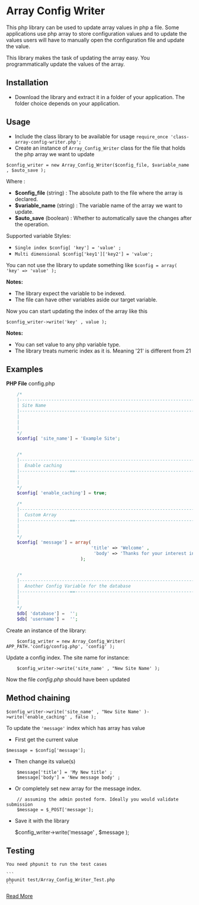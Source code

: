 # Array Config Writer 

This php library can be used to update array values in php a file.
Some applications use php array to store configuration values and to update the values
users will have to manually open the configuration file and update the value.

This library makes the task of updating the array easy. You programmatically update 
the values of the array.

## Installation 

* Download the library and extract it in a folder of your application. The folder choice depends on your application.


## Usage
* Include the class library to be available for usage `require_once 'class-array-config-writer.php';`
* Create an instance of  `Array_Config_Writer` class for the file that holds the php array we want to update
```
$config_writer = new Array_Config_Writer($config_file, $variable_name , $auto_save );
```

Where :

* **$config_file** (string) : The absolute path to the file where the array is declared. 
* **$variable_name** (string) : The variable name of the array we want to update. 
* **$auto_save** (boolean) : Whether to automatically save the changes after the operation.

Supported variable Styles:
* `Single index $config[ 'key'] = 'value' ;`
* `Multi dimensional $config['key1']['key2'] = 'value';`

You can not use the library to update something like `$config = array( 'key' => 'value' );`

**Notes:** 
* The library expect the variable to be indexed. 
* The file can have other variables aside our target variable.


Now you can start updating the index of the array like this 

```$config_writer->write('key' , value );```

**Notes:** 
* You can set value to any php variable type. 
* The library treats numeric index as it is. Meaning '21' is different from 21

## Examples

**PHP File** config.php

```php
    /*
    |--------------------------------------------------------------------------
    | Site Name
    |--------------------------------------------------------------------------
    |
    | 
    |
    */
    $config[ 'site_name'] = 'Example Site';


    /*
    |--------------------------------------------------------------------------
    |  Enable caching
    |-------------------==-------------------------------------------------------
    |
    |
    */
    $config[ 'enable_caching'] = true;

    /*
    |--------------------------------------------------------------------------
    |  Custom Array
    |-------------------==-------------------------------------------------------
    |
    |
    */
    $config[ 'message'] = array(
                                'title' => 'Welcome' ,
                                 'body' => 'Thanks for your interest in the library'
                            );


    /*
    |--------------------------------------------------------------------------
    |  Another Config Variable for the database 
    |-------------------==-------------------------------------------------------
    |
    |
    */
    $db[ 'database'] =  '';
    $db[ 'username'] =  '';
```

Create an instance of the library:

```
    $config_writer = new Array_Config_Writer( APP_PATH.'config/config.php', 'config' );
```

 Update a config index. The site name for instance:
 
```
    $config_writer->write('site_name' , "New Site Name' );
```
Now the file *config.php* should have been updated


## Method chaining 

    $config_writer->write('site_name' , "New Site Name' )->write('enable_caching' , false );


To update the `'message'` index which has array has value

* First get the current value 

```
$message = $config['message'];
```

* Then change its value(s)
    
```
    $message['title'] = 'My New title' ;
    $message['body'] = 'New message body' ;
```

* Or completely set new array for the message index.
```
    // assuming the admin posted form. Ideally you would validate submission
    $message = $_POST['message'];
```

* Save it with the library 

    $config_writer->write('message' , $message );
    
## Testing
    You need phpunit to run the test cases

    ```
    phpunit test/Array_Config_Writer_Test.php
    ```

[Read More](http://hollax.github.io/ArrayConfigWriter)
